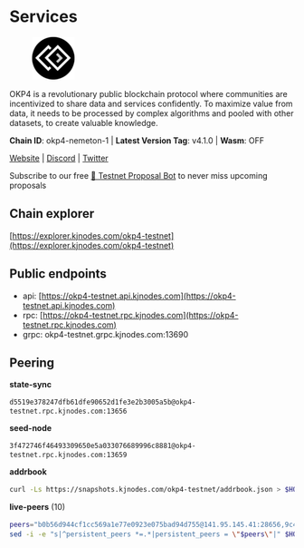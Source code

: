 # Services

<figure><img src="https://raw.githubusercontent.com/kj89/cosmos-images/main/logos/okp4.png" alt=""><figcaption></figcaption></figure>

OKP4 is a revolutionary public blockchain protocol where communities are incentivized to  share data and services confidently. To maximize value from data, it needs to be processed  by complex algorithms and pooled with other datasets, to create valuable knowledge.

**Chain ID**: okp4-nemeton-1 | **Latest Version Tag**: v4.1.0 | **Wasm**: OFF

[Website](https://okp4.network) | [Discord](https://discord.gg/okp4) | [Twitter](https://twitter.com/OKP4_Protocol)



Subscribe to our free [🤖 Testnet Proposal Bot](https://t.me/kjnodes_testnet_proposal_bot) to never miss upcoming proposals


## Chain explorer
[https://explorer.kjnodes.com/okp4-testnet](https://explorer.kjnodes.com/okp4-testnet)

## Public endpoints

* api: [https://okp4-testnet.api.kjnodes.com](https://okp4-testnet.api.kjnodes.com)
* rpc: [https://okp4-testnet.rpc.kjnodes.com](https://okp4-testnet.rpc.kjnodes.com)
* grpc: okp4-testnet.grpc.kjnodes.com:13690

## Peering

**state-sync**

```text
d5519e378247dfb61dfe90652d1fe3e2b3005a5b@okp4-testnet.rpc.kjnodes.com:13656
```

**seed-node**

```text
3f472746f46493309650e5a033076689996c8881@okp4-testnet.rpc.kjnodes.com:13659
```

**addrbook**
```bash
curl -Ls https://snapshots.kjnodes.com/okp4-testnet/addrbook.json > $HOME/.okp4d/config/addrbook.json
```

**live-peers** (10)
```bash
peers="b0b56d944cf1cc569a1e77e0923e075bad94d755@141.95.145.41:28656,9c462b1c0ba63115bd70c3bd4f2935fcb93721d0@65.21.170.3:42656,d5519e378247dfb61dfe90652d1fe3e2b3005a5b@65.109.68.190:13656,30092d2717053f1c0813e8354c07c761c9c3ac5c@194.163.161.234:26656,540e0e9b33b2d87315fdf7089404671581d36e94@95.217.203.43:26656,42fbb917fca6787bc3ab774865f4bb1ef950f114@65.108.226.26:30656,15fdc722cd49ef7676205b6ad3120a84728d948c@65.108.225.158:17656,8cdeb85dada114c959c36bb59ce258c65ae3a09c@88.198.242.163:36656,1e48c09a0f78070e90ed49b2e3d59f8fdc188e74@162.55.234.70:55156,ee4c5d9a8ac7401f996ef9c4d79b8abda9505400@144.76.97.251:12656"
sed -i -e "s|^persistent_peers *=.*|persistent_peers = \"$peers\"|" $HOME/.okp4d/config/config.toml
```
